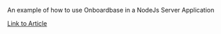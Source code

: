 An example of how to use Onboardbase in a NodeJs Server Application

[Link to Article](docs.onboardbase.com/docs/setting-up-a-nodejs-server)
